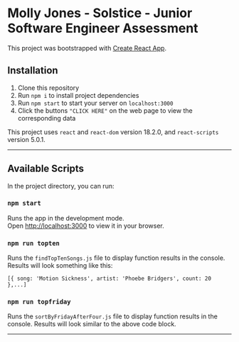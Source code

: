 # Molly Jones - Solstice - Junior Software Engineer Assessment

This project was bootstrapped with [Create React App](https://github.com/facebook/create-react-app).

## Installation 

1. Clone this repository
2. Run `npm i` to install project dependencies
3. Run `npm start` to start your server on `localhost:3000`
4. Click the buttons `"CLICK HERE"` on the web page to view the corresponding data

This project uses `react` and `react-dom` version 18.2.0, and `react-scripts` version 5.0.1.

---
## Available Scripts

In the project directory, you can run:

### `npm start`

Runs the app in the development mode.\
Open [http://localhost:3000](http://localhost:3000) to view it in your browser.

### `npm run topten`

Runs the `findTopTenSongs.js` file to display function results in the console. Results will look something like this:
```
[{ song: 'Motion Sickness', artist: 'Phoebe Bridgers', count: 20 },...]
```

### `npm run topfriday`

Runs the `sortByFridayAfterFour.js` file to display function results in the console. Results will look similar to the above code block.

---